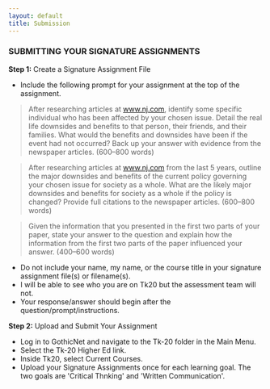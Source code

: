 ```yaml
---
layout: default
title: Submission
---
```


### SUBMITTING YOUR SIGNATURE ASSIGNMENTS

**Step 1:** Create a Signature Assignment File

+ Include the following prompt for your assignment at the top of the assignment. 

> After researching articles at www.nj.com, identify some specific individual who has been affected by your chosen issue. Detail the real life downsides and benefits to that person, their friends, and their families. What would the benefits and downsides have been if the event had not occurred? Back up your answer with evidence from the newspaper articles. (600–800 words)

> After researching articles at www.nj.com from the last 5 years, outline the major downsides and benefits of the current policy governing your chosen issue for society as a whole. What are the likely major downsides and benefits for society as a whole if the policy is changed? Provide full citations to the newspaper articles. (600–800 words)

> Given the information that you presented in the first two parts of your paper, state your answer to the question and explain how the information from the first two parts of the paper influenced your answer. (400–600 words)

+ Do not include your name, my name, or the course title in your signature assignment file(s) or filename(s).
+ I will be able to see who you are on Tk20 but the assessment team will not.
+ Your response/answer should begin after the question/prompt/instructions.

**Step 2:** Upload and Submit Your Assignment

+ Log in to GothicNet and navigate to the Tk-20 folder in the Main Menu.
+ Select the Tk-20 Higher Ed link.
+ Inside Tk20, select Current Courses. 
+ Upload your Signature Assignments once for each learning goal. The two goals are 'Critical Thnking' and 'Written Communication'. 
